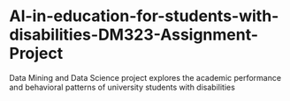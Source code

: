 # AI-in-education-for-students-with-disabilities-DM323-Assignment-Project
Data Mining and Data Science project explores the academic performance and behavioral patterns of university students with disabilities
